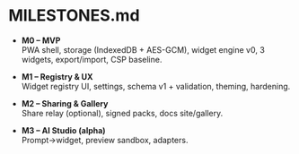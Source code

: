 # MILESTONES.md

- **M0 – MVP**  
  PWA shell, storage (IndexedDB + AES-GCM), widget engine v0, 3 widgets, export/import, CSP baseline.

- **M1 – Registry & UX**  
  Widget registry UI, settings, schema v1 + validation, theming, hardening.

- **M2 – Sharing & Gallery**  
  Share relay (optional), signed packs, docs site/gallery.

- **M3 – AI Studio (alpha)**  
  Prompt→widget, preview sandbox, adapters.
